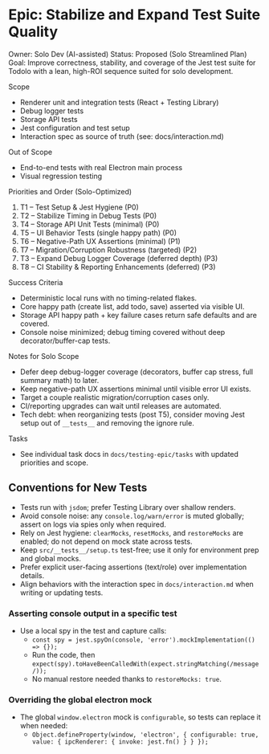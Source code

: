 # Epic: Stabilize and Expand Test Suite Quality

Owner: Solo Dev (AI-assisted)
Status: Proposed (Solo Streamlined Plan)
Goal: Improve correctness, stability, and coverage of the Jest test suite for Todolo with a lean, high-ROI sequence suited for solo development.

Scope
- Renderer unit and integration tests (React + Testing Library)
- Debug logger tests
- Storage API tests
- Jest configuration and test setup
 - Interaction spec as source of truth (see: docs/interaction.md)

Out of Scope
- End-to-end tests with real Electron main process
- Visual regression testing

Priorities and Order (Solo-Optimized)
1) T1 – Test Setup & Jest Hygiene (P0)
2) T2 – Stabilize Timing in Debug Tests (P0)
3) T4 – Storage API Unit Tests (minimal) (P0)
4) T5 – UI Behavior Tests (single happy path) (P0)
5) T6 – Negative-Path UX Assertions (minimal) (P1)
6) T7 – Migration/Corruption Robustness (targeted) (P2)
7) T3 – Expand Debug Logger Coverage (deferred depth) (P3)
8) T8 – CI Stability & Reporting Enhancements (deferred) (P3)

Success Criteria
- Deterministic local runs with no timing-related flakes.
- Core happy path (create list, add todo, save) asserted via visible UI.
- Storage API happy path + key failure cases return safe defaults and are covered.
- Console noise minimized; debug timing covered without deep decorator/buffer-cap tests.

Notes for Solo Scope
- Defer deep debug-logger coverage (decorators, buffer cap stress, full summary math) to later.
- Keep negative-path UX assertions minimal until visible error UI exists.
- Target a couple realistic migration/corruption cases only.
- CI/reporting upgrades can wait until releases are automated.
 - Tech debt: when reorganizing tests (post T5), consider moving Jest setup out of `__tests__` and removing the ignore rule.

Tasks
- See individual task docs in `docs/testing-epic/tasks` with updated priorities and scope.

## Conventions for New Tests
- Tests run with `jsdom`; prefer Testing Library over shallow renders.
- Avoid console noise: any `console.log/warn/error` is muted globally; assert on logs via spies only when required.
- Rely on Jest hygiene: `clearMocks`, `resetMocks`, and `restoreMocks` are enabled; do not depend on mock state across tests.
- Keep `src/__tests__/setup.ts` test-free; use it only for environment prep and global mocks.
- Prefer explicit user-facing assertions (text/role) over implementation details.
 - Align behaviors with the interaction spec in `docs/interaction.md` when writing or updating tests.

### Asserting console output in a specific test
- Use a local spy in the test and capture calls:
  - `const spy = jest.spyOn(console, 'error').mockImplementation(() => {});`
  - Run the code, then `expect(spy).toHaveBeenCalledWith(expect.stringMatching(/message/));`
  - No manual restore needed thanks to `restoreMocks: true`.

### Overriding the global electron mock
- The global `window.electron` mock is `configurable`, so tests can replace it when needed:
  - `Object.defineProperty(window, 'electron', { configurable: true, value: { ipcRenderer: { invoke: jest.fn() } } });`
